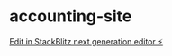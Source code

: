 # accounting-site

[Edit in StackBlitz next generation editor ⚡️](https://stackblitz.com/~/github.com/Stephan-Pauld/accounting-site)